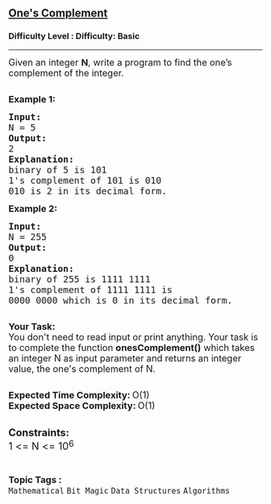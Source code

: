 <h2><a href="https://www.geeksforgeeks.org/problems/ones-complement5928/1?itm_source=geeksforgeeks&itm_medium=article&itm_campaign=practice_card">One's Complement</a></h2><h3>Difficulty Level : Difficulty: Basic</h3><hr><div class="problems_problem_content__Xm_eO"><p><span style="font-size:18px">Given an integer <strong>N</strong>, write a program to find the one’s complement of the integer.</span><br>
&nbsp;</p>

<p><span style="font-size:18px"><strong>Example 1:</strong></span></p>

<pre><span style="font-size:18px"><strong>Input:
</strong>N = 5
<strong>Output:</strong>
2
<strong>Explanation:</strong>
binary of 5 is 101
1's complement of 101 is 010
010 is 2 in its decimal form. </span></pre>

<p><span style="font-size:18px"><strong>Example 2:</strong></span></p>

<pre><span style="font-size:18px"><strong>Input:
</strong>N = 255
<strong>Output:</strong>
0
<strong>Explanation:</strong>
binary of 255 is 1111 1111
1's complement of 1111 1111 is
0000 0000 which is 0 in its decimal form.</span>
</pre>

<p><br>
<span style="font-size:18px"><strong>Your Task:</strong><br>
You don't need to read input or print anything. Your task is to complete the function&nbsp;<strong>onesComplement()</strong>&nbsp;which takes an integer N&nbsp;as input parameter&nbsp;and returns an integer value, the&nbsp;one's complement of N.</span><br>
&nbsp;</p>

<p><span style="font-size:18px"><strong>Expected Time Complexity:</strong></span> <span style="font-size:18px">O(1)</span><br>
<span style="font-size:18px"><strong>Expected Space Complexity:</strong></span> <span style="font-size:18px">O(1)</span><br>
&nbsp;</p>

<p><span style="font-size:20px"><strong>Constraints:</strong></span><br>
<span style="font-size:20px">1 &lt;= N &lt;= 10</span><sup><span style="font-size:16.6667px">6</span></sup></p>
</div><br><p><span style=font-size:18px><strong>Topic Tags : </strong><br><code>Mathematical</code>&nbsp;<code>Bit Magic</code>&nbsp;<code>Data Structures</code>&nbsp;<code>Algorithms</code>&nbsp;